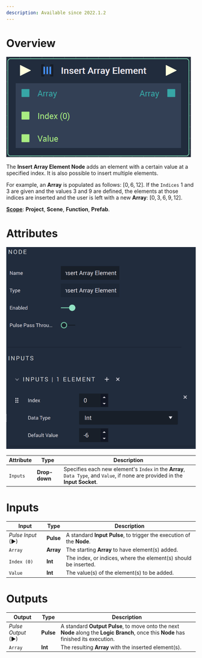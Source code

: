 ```yaml
---
description: Available since 2022.1.2
---
```


# Overview

![The Insert Array Element Node.](../../.gitbook/assets/insertarrayelementnode.png)

The **Insert Array Element Node** adds an element with a certain value at a specified index. It is also possible to insert multiple elements.

For example, an **Array** is populated as follows: $[0,6,12]$. If the `Indices` $1$ and $3$ are given and the values $3$ and $9$ are defined, the elements at those indices are inserted and the user is left with a new **Array**: $[0,3,6,9,12]$. 

[**Scope**](../overview.md#scopes): **Project**, **Scene**, **Function**, **Prefab**.

# Attributes

![The Insert Array Element Node Attributes.](../../.gitbook/assets/insertarrayelementattributes.png)

|Attribute|Type|Description|
|---|---|---|
|`Inputs`|**Drop-down**|Specifies each new element's `Index` in the **Array**, `Data Type`, and `Value`, if none are provided in the **Input Socket**.|

# Inputs

|Input|Type|Description|
|---|---|---|
|*Pulse Input* (►)|**Pulse**|A standard **Input Pulse**, to trigger the execution of the **Node**.|
|`Array`|**Array**|The starting **Array** to have element(s) added.|
|`Index (0)`|**Int**|The index, or indices, where the element(s) should be inserted.|
|`Value`|**Int**|The value(s) of the element(s) to be added.|

# Outputs

|Output|Type|Description|
|---|---|---|
|*Pulse Output* (►)|**Pulse**|A standard **Output Pulse**, to move onto the next **Node** along the **Logic Branch**, once this **Node** has finished its execution.|
|`Array`|**Int**|The resulting **Array** with the inserted element(s).|
